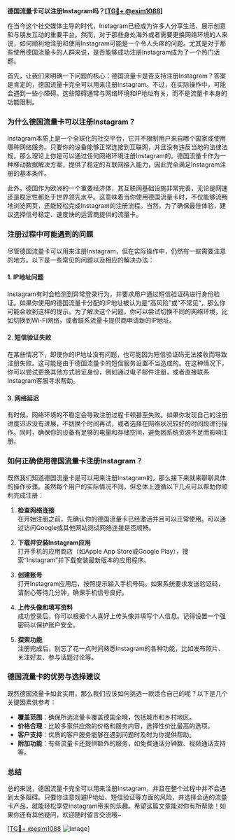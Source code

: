 **德国流量卡可以注册Instagram吗？[[TG💪+ @esim1088](https://t.me/s/esim1088)]**

在当今这个社交媒体主导的时代，Instagram已经成为许多人分享生活、展示创意和与朋友互动的重要平台。然而，对于那些身处海外或者需要更换网络环境的人来说，如何顺利地注册和使用Instagram可能是一个令人头疼的问题。尤其是对于那些使用德国流量卡的人群来说，是否能够成功注册Instagram成为了一个热门话题。

首先，让我们来明确一下问题的核心：德国流量卡是否支持注册Instagram？答案是肯定的，德国流量卡完全可以用来注册Instagram。不过，在实际操作中，可能会遇到一些小障碍。这些障碍通常与网络环境和IP地址有关，而不是流量卡本身的功能限制。

### **为什么德国流量卡可以注册Instagram？**

Instagram本质上是一个全球化的社交平台，它并不限制用户来自哪个国家或使用哪种网络服务。只要你的设备能够正常连接到互联网，并且没有违反当地的法律法规，那么理论上你是可以通过任何网络环境注册Instagram的。德国流量卡作为一种移动数据解决方案，提供了稳定的互联网接入能力，因此完全满足Instagram注册的基本条件。

此外，德国作为欧洲的一个重要经济体，其互联网基础设施非常完善，无论是网速还是稳定性都处于世界领先水平。这意味着当你使用德国流量卡时，不仅能够流畅地浏览网页，还能轻松完成Instagram的注册流程。当然，为了确保最佳体验，建议选择信号稳定、速度快的运营商提供的流量卡。

### **注册过程中可能遇到的问题**

尽管德国流量卡可以用来注册Instagram，但在实际操作中，仍然有一些需要注意的地方。以下是一些常见的问题以及相应的解决办法：

#### **1. IP地址问题**
Instagram有时会检测到异常登录行为，并要求用户通过短信验证码进行身份验证。如果你使用的德国流量卡分配的IP地址被认为是“高风险”或“不常见”，那么你可能会收到这样的提示。为了解决这个问题，你可以尝试切换不同的网络环境，比如切换到Wi-Fi网络，或者联系流量卡提供商申请新的IP地址。

#### **2. 短信验证失败**
在某些情况下，即使你的IP地址没有问题，也可能因为短信验证码无法接收而导致注册失败。这可能是由于德国流量卡的短信服务设置不当造成的。在这种情况下，你可以尝试更换其他方式验证身份，例如通过电子邮件注册，或者直接联系Instagram客服寻求帮助。

#### **3. 网络延迟**
有时候，网络环境的不稳定会导致注册过程卡顿甚至失败。如果你发现自己的注册进度迟迟没有进展，不妨换个时间再试，或者选择在网络状况较好的时间段进行操作。同时，确保你的设备有足够的电量和存储空间，避免因系统资源不足而影响注册。

### **如何正确使用德国流量卡注册Instagram？**

既然我们知道德国流量卡是可以用来注册Instagram的，那么接下来就来聊聊具体的操作步骤。虽然每个用户的实际情况不同，但总体上遵循以下几点可以帮助你顺利完成注册：

1. **检查网络连接**  
   在开始注册之前，先确认你的德国流量卡已经激活并且可以正常使用。可以通过访问Google或其他网站测试网络连接是否顺畅。

2. **下载并安装Instagram应用**  
   打开手机的应用商店（如Apple App Store或Google Play），搜索“Instagram”并下载安装最新版本的应用程序。

3. **创建账号**  
   打开Instagram应用后，按照提示输入手机号码。如果系统要求发送验证码，请耐心等待几分钟，确保手机信号良好。

4. **上传头像和填写资料**  
   成功登录后，你可以根据个人喜好上传头像并填写个人信息。记得设置一个强密码以保护账户安全。

5. **探索功能**  
   注册完成后，别忘了花一点时间熟悉Instagram的各种功能，比如发布照片、关注好友、参与话题讨论等。

### **德国流量卡的优势与选择建议**

既然德国流量卡如此实用，那么我们应该如何挑选一款适合自己的呢？以下是几个关键因素供参考：

- **覆盖范围**：确保所选流量卡覆盖德国全境，包括城市和乡村地区。
- **价格合理**：比较多家供应商的价格和服务内容，选择性价比最高的选项。
- **客户支持**：优质的客户服务能够在遇到问题时及时为你提供帮助。
- **附加功能**：有些流量卡还提供额外的服务，如免费通话分钟数、视频通话支持等。

### **总结**

总的来说，德国流量卡完全可以用来注册Instagram，并且在整个过程中并不会遇到太多阻碍。只要你注意规避IP地址、短信验证等方面的风险，并选择合适的流量卡产品，就能轻松享受Instagram带来的乐趣。希望这篇文章能对你有所帮助！如果你还有其他疑问，欢迎随时留言交流哦~

[[TG💪+ @esim1088](https://t.me/s/esim1088) ![Image](https://i.postimg.cc/4NQfJmqS/Snipaste-2025-05-13-00-14-12.png)]